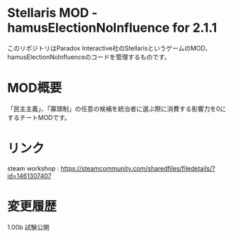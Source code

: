# Stellaris MOD - hamusElectionNoInfluence for 2.1.1
このリポジトリはParadox Interactive社のStellarisというゲームのMOD、hamusElectionNoInfluenceのコードを管理するものです。 

#  MOD概要
「民主主義」、「寡頭制」の任意の候補を統治者に選ぶ際に消費する影響力を0にするチートMODです。

# リンク
steam workshop : https://steamcommunity.com/sharedfiles/filedetails/?id=1461307407   

# 変更履歴
1.00b	試験公開
